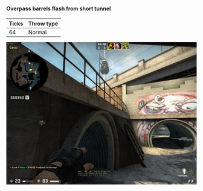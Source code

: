 #### Overpass barrels flash from short tunnel

| Ticks  | Throw type |
| ------ | ---------- |
| 64     | Normal     |

![ancient-wood-molo-from-ramp](overpass-site-flash-from-short-tunnel.png)